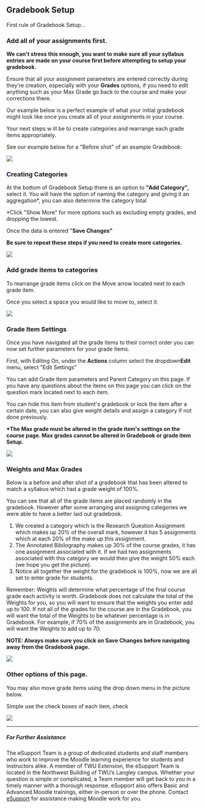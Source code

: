 ## Gradebook Setup

First rule of Gradebook Setup...

### Add all of your assignments first.

**We can't stress this enough, you want to make sure all your syllabus entries are made on your course first before attempting to setup your gradebook.**

Ensure that all your assignment parameters are entered correctly during they're creation, especially with your **Grades** options, if you need to edit anything such as your Max Grade go back to the course and make your corrections there.

Our example below is a perfect example of what your initial gradebook might look like once you create all of your assignments in your course.

Your next steps w ill be to create categories and rearrange each grade items appropriately.

See our example below for a "Before shot" of an example Gradebook:

![](/assets/add-all-of-your-assignments-first-.png)

### Creating Categories

At the bottom of Gradebook Setup there is an option to **"Add Category",** select it. You will have the option of naming the category and giving it an aggregation\*, you can also determine the category total

\*Click "Show More" for more options such as excluding empty grades, and dropping the lowest.

Once the data is entered "**Save Changes"**

**Be sure to repeat these steps if you need to create more categories.**

![](/assets/first--creating-categories.png)

### Add grade items to categories

To rearrange grade items click on the Move arrow located next to each grade item.

Once you select a space you would like to move to, select it.

![](/assets/next--rearranging-grade-items-in-there-respective-categories.png)

### Grade Item Settings

Once you have navigated all the grade items to their correct order you can now set further parameters for your grade items.

First, with Editing On, under the **Actions** column select the dropdown**Edit** menu, select "Edit Settings"

You can add Grade Item parameters and Parent Category on this page. If you have any questions about the items on this page you can click on the question mark located next to each item.

You can hide this item from student's gradebook or lock the item after a certain date, you can also give weight details and assign a category if not done previously.

**\*The Max grade must be altered in the grade item's settings on the course page. Max grades cannot be altered in Gradebook or grade item Setup.**

![](/assets/grade-item-settings.png)

### Weights and Max Grades

Below is a before and after shot of a gradebook that has been altered to match a syllabus which had a grade weight of 100%.

You can see that all of the grade items are placed randomly in the gradebook. However after some arranging and assigning categories we were able to have a better laid out gradebook.

1. We created a category which is the Research Question Assignment which makes up 20% of the overall mark, however it has 5 assignments which at each 20% of the make up this assignment.
2. The Annotated 
   Bibilography
    makes up 30% of the course grades, it has one assignment associated with it. If we had two assignments associated with this category we would then give the weight 50% each \(we hope you get the picture\).
3. Notice all together the weight for the 
   gradebook
    is 100%, now we are all set to enter grade for students.

Remember: Weights will determine what percentage of the final course grade each activity is worth. Gradebook does not calculate the total of the Weights for you, so you will want to ensure that the weights you enter add up to 100. If not all of the grades for the course are in the Gradebook, you will want the total of the Weights to be whatever percentage is in Gradebook. For example, if 70% of the assignments are in Gradebook, you will want the Weights to add up to 70.

**NOTE: Always make sure you click on Save Changes before navigating away from the Gradebook page.**

![](/assets/weights-and-max-grades.png)

### Other options of this page.

You may also move grade items using the drop down menu in the picture below.

Simple use the check boxes of each item, check

![](/assets/other-options-of-this-page.png)

---

##### For Further Assistance

The eSupport Team is a group of dedicated students and staff members who work to improve the Moodle learning experience for students and Instructors alike. A member of TWU Extension, the eSupport Team is located in the Northwest Building of TWU’s Langley campus. Whether your question is simple or complicated, a Team member will get back to you in a timely manner with a thorough response. eSupport also offers Basic and Advanced Moodle trainings, either in-person or over the phone. Contact [eSupport](https://trinitywestern.teamdynamix.com/TDClient/Requests/ServiceDet?ID=16141) for assistance making Moodle work for you.

